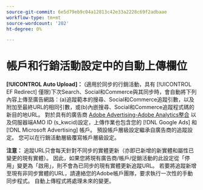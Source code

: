 ```yaml
---
source-git-commit: 6e5d79eb9c04a12813c42e33a2228c69f2adbaae
workflow-type: tm+mt
source-wordcount: '202'
ht-degree: 0%

---
```

# 帳戶和行銷活動設定中的自動上傳欄位

**[!UICONTROL Auto Upload]：** (適用於同步的行銷活動，具有 [!UICONTROL EF Redirect] 僅限)下次Search、Social和Commerce與其同步時，會自動將下列內容上傳至廣告網路：(a)追蹤範本的搜尋、Social和Commerce追蹤引數，以及附加至最終URL的相同引數，或(b)內嵌搜尋、Social和Commerce追蹤程式碼的新目的地URL。 對於具有的廣告商 [Adobe Advertising-Adobe Analytics整合](https://experienceleague.adobe.com/docs/advertising/integrations/analytics/overview.html) 以及伺服器端AMO ID (s_kwcid)設定，上傳作業也包含您的 [!DNL Google Ads] 和 [!DNL Microsoft Advertising] 帳戶。 預設帳戶層級設定繼承自廣告商的追蹤設定。 您可以在行銷活動層級覆寫帳戶層級設定。

**注意：** 追蹤URL只會每天針對不同步的實體更新（亦即已新增的新實體和屬性已變更的現有實體）。 因此，如果您將現有廣告商/帳戶/促銷活動的此設定從「停用」變更為「啟用」，則不會為已同步的現有實體更新追蹤URL。 若要將追蹤新增至現有非同步實體的URL，請連絡您的Adobe帳戶團隊，要求執行一次性的手動同步程式。 自動上傳程式將處理未來的變更。
